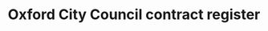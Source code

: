 ---
schema: default
title: Oxford City Council contract register
organization: Oxford City Council
notes: >-
  A register of current contracts held by the council, including supplier name,
  cost of contract, start and finish dates
resources:
  - name: Current contract register
    url: 'https://www.oxford.gov.uk/downloads/download/95/contracts_register'
    format: csv
license: 'https://www.nationalarchives.gov.uk/doc/open-government-licence/version/3/'
category:
  - Finance
maintainer: Oxford City Council
maintainer_email: opendata@oxford.gov.uk
---